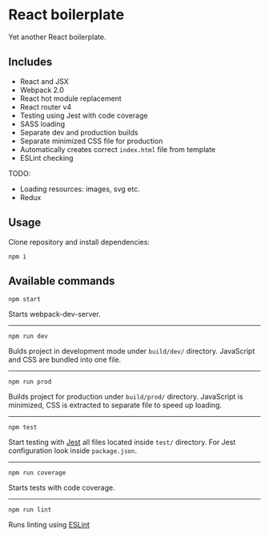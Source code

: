 # React boilerplate
Yet another React boilerplate.

## Includes
 * React and JSX
 * Webpack 2.0
 * React hot module replacement
 * React router v4
 * Testing using Jest with code coverage
 * SASS loading
 * Separate dev and production builds
 * Separate minimized CSS file for production
 * Automatically creates correct `index.html` file from template
 * ESLint checking

TODO:
 * Loading resources: images, svg etc.
 * Redux
 
## Usage
Clone repository and install dependencies:
```
npm i
```

## Available commands
```
npm start
```
Starts webpack-dev-server.
___
```
npm run dev
```
Bulds project in development mode under `build/dev/` directory. JavaScript and CSS are bundled into one file.
___
```
npm run prod
```
Builds project for production under `build/prod/` directory. JavaScript is minimized, CSS is extracted to separate file to speed up loading.
___
```
npm test
```
Start testing with [Jest](https://facebook.github.io/jest/docs/configuration.html#rootdir-string) all files located inside `test/` directory.
For Jest configuration look inside `package.json`.
___
```
npm run coverage
```
Starts tests with code coverage.
___
```
npm run lint
```
Runs linting using [ESLint](http://eslint.org)
